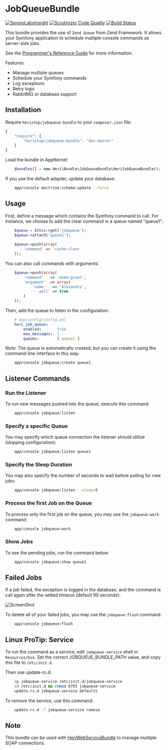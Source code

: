# JobQueueBundle

[![SensioLabsInsight](https://insight.sensiolabs.com/projects/a6f86442-5e9c-4adf-bb23-d734c637b8cd/mini.png)](https://insight.sensiolabs.com/projects/a6f86442-5e9c-4adf-bb23-d734c637b8cd) [![Scrutinizer Code Quality](https://scrutinizer-ci.com/g/heristop/HeriJobQueueBundle/badges/quality-score.png?b=master)](https://scrutinizer-ci.com/g/heristop/HeriJobQueueBundle/?branch=master) [![Build Status](https://travis-ci.org/heristop/HeriJobQueueBundle.svg)](https://travis-ci.org/heristop/HeriJobQueueBundle)

This bundle provides the use of `Zend Queue` from Zend Framework. It allows your Symfony application to schedule multiple console commands as server-side jobs.

See the [Programmer's Reference Guide](http://framework.zend.com/manual/1.9/en/zend.queue.html) for more information.

Features:

 - Manage multiple queues
 - Schedule your Symfony commands
 - Log exceptions
 - Retry logic
 - RabbitMQ or database support

## Installation

Require `heristop/jobqueue-bundle` to your `composer.json` file:

```js
{
    "require": {
        "heristop/jobqueue-bundle": "dev-master"
    }
}
```

Load the bundle in AppKernel:

```php
    $bundles[] = new Heri\Bundle\JobQueueBundle\HeriJobQueueBundle();
```

If you use the default adapter, update your database:

```sh
    app/console doctrine:schema:update --force
```

## Usage

First, define a message which contains the Symfony command to call. For instance, we choose to add the clear command in a queue named "queue1":

```php
    $queue = $this->get('jobqueue');
    $queue->attach('queue1');
    
    $queue->push(array(
        'command' => 'cache:clear'
    ));
```

You can also call commands with arguments:

``` php
    $queue->push(array(
        'command'   => 'demo:great',
        'argument'  => array(
            'name'   => 'Alexandre',
            '--yell' => true
        )
    ));
```

Then, add the queue to listen in the configuration:

```yaml
    # app/config/config.yml
    heri_job_queue:
        enabled:       true
        max_messages:  1
        queues:        [ queue1 ]
```

Note: The queue is automatically created, but you can create it using the command-line interface in this way:

```sh
    app/console jobqueue:create queue1
```

## Listener Commands

### Run the Listener

To run new messages pushed into the queue, execute this command: 

```sh
    app/console jobqueue:listen
```

### Specify a specific Queue

You may specify which queue connection the listener should utilize (skipping configuration):

```sh
    app/console jobqueue:listen queue1
```

### Specify the Sleep Duration

You may also specify the number of seconds to wait before polling for new jobs:

```sh
    app/console jobqueue:listen --sleep=5
```

### Process the first Job on the Queue

To process only the first job on the queue, you may use the `jobqueue:work` command:

```sh
    app/console jobqueue:work
```

### Show Jobs

To see the pending jobs, run the command below:

```sh
    app/console jobqueue:show queue1
```

## Failed Jobs

If a job failed, the exception is logged in the database, and the command is call again after the setted timeout (default 90 seconds):

![ScreenShot](https://raw.github.com/heristop/HeriJobQueueBundle/master/Resources/doc/console.png)

To delete all of your failed jobs, you may use the `jobqueue:flush` command:

```sh
    app/console jobqueue:flush
```

## Linux ProTip: Service

To run the command as a service, edit `jobqueue-service` shell in `Resources/bin`.
Set the correct JOBQUEUE_BUNDLE_PATH value, and copy this file to `/etc/init.d`.

Then use update-rc.d:

```sh
    cp jobqueue-service /etc/init.d/jobqueue-service
    cd /etc/init.d && chmod 0755 jobqueue-service
    update-rc.d jobqueue-service defaults
```

To remove the service, use this command:

```sh
    update-rc.d -f jobqueue-service remove
```

## Note

This bundle can be used with [HeriWebServiceBundle](https://github.com/heristop/HeriWebServiceBundle/) to manage multiple SOAP connections.
